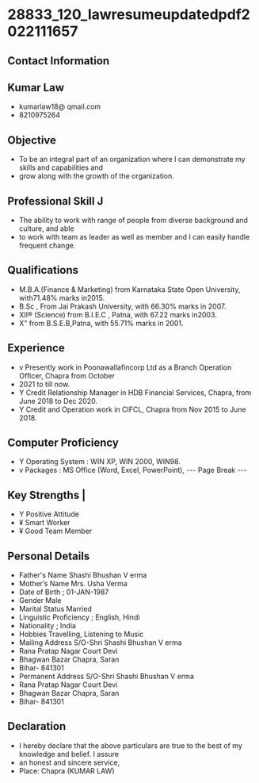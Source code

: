 # 28833_120_lawresumeupdatedpdf2022111657

## Contact Information



## Kumar Law

* kumarlaw18@ qmail.com
* 8210975264


## Objective

* To be an integral part of an organization where I can demonstrate my skills and capabilities and
* grow along with the growth of the organization.


## Professional Skill J

* The ability to work with range of people from diverse background and culture, and able
* to work with team as leader as well as member and I can easily handle frequent change.


## Qualifications

* M.B.A.(Finance & Marketing) from Karnataka State Open University, with71.48% marks in2015.
* B.Sc , From Jai Prakash University, with 66.30% marks in 2007.
* XII® (Science) from B.I.E.C , Patna, with 67.22 marks in2003.
* X" from B.S.E.B,Patna, with 55.71% marks in 2001.


## Experience

* v Presently work in Poonawallafincorp Ltd as a Branch Operation Officer, Chapra from October
* 2021 to till now.
* Y Credit Relationship Manager in HDB Financial Services, Chapra, from June 2018 to Dec 2020.
* Y Credit and Operation work in CIFCL, Chapra from Nov 2015 to June 2018.


## Computer Proficiency

* Y Operating System : WIN XP, WIN 2000, WIN98.
* v Packages : MS Office (Word, Excel, PowerPoint),
--- Page Break ---


## Key Strengths |

* Y Positive Attitude
* ¥ Smart Worker
* ¥ Good Team Member


## Personal Details

* Father's Name Shashi Bhushan V erma
* Mother’s Name Mrs. Usha Verma
* Date of Birth ; 01-JAN-1987
* Gender Male
* Marital Status Married
* Linguistic Proficiency ; English, Hindi
* Nationality ; India
* Hobbies Travelling, Listening to Music
* Mailing Address S/O-Shri Shashi Bhushan V erma
* Rana Pratap Nagar Court Devi
* Bhagwan Bazar Chapra, Saran
* Bihar- 841301
* Permanent Address S/O-Shri Shashi Bhushan V erma
* Rana Pratap Nagar Court Devi
* Bhagwan Bazar Chapra, Saran
* Bihar- 841301


## Declaration

* I hereby declare that the above particulars are true to the best of my knowledge and belief. I assure
* an honest and sincere service,
* Place: Chapra (KUMAR LAW)

